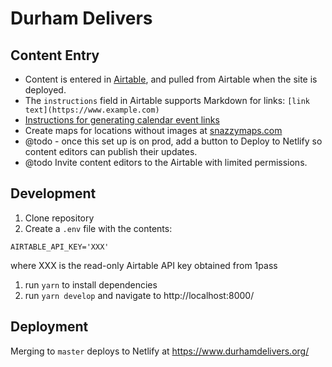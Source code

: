 # Durham Delivers

## Content Entry

- Content is entered in [Airtable](https://airtable.com/tblcgDnYltEUNJSd0/viwM06wECbc1hpHWP?blocks=hide), and pulled from Airtable when the site is deployed.
- The `instructions` field in Airtable supports Markdown for links: `[link text](https://www.example.com)`
- [Instructions for generating calendar event links](https://support.google.com/calendar/answer/41207?hl=en)
- Create maps for locations without images at [snazzymaps.com](https://snazzymaps.com/style/8097/wy)
- @todo - once this set up is on prod, add a button to Deploy to Netlify so content editors can publish their updates.
- @todo Invite content editors to the Airtable with limited permissions.

## Development

1. Clone repository
1. Create a `.env` file with the contents:

```
AIRTABLE_API_KEY='XXX'
```

where XXX is the read-only Airtable API key obtained from 1pass

1. run `yarn` to install dependencies
1. run `yarn develop` and navigate to http://localhost:8000/

## Deployment

Merging to `master` deploys to Netlify at https://www.durhamdelivers.org/
